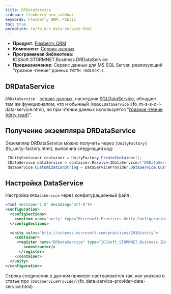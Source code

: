 ```yaml
---
title: DRDataService
sidebar: flexberry-orm_sidebar
keywords: Flexberry ORM, Public
toc: true
permalink: ru/fo_d-r-data-service.html
---
```

* **Продукт**: [Flexberry ORM](fo_flexberry-o-r-m.html)
* **Компонент**: [Сервис данных](fo_data-service.html)
* **Программная библиотека**: ICSSoft.STORMNET.Business.DRDataService
* **Предназначение**: Сервис данных для MS SQL Server, реализующий "грязное чтение" данных `(WITH (NOLOCK))`.

## DRDataService
`DRDataService` - [сервис данных](fo_data-service.html), наследник [SQLDataService](fo_s-q-l-data-service.html), обладает тем же функционалом, что и обычный `[MSSQLDataService]`(fo_m-s-s-q-l-data-service.html), но при чтении данных используется "[грязное чтение (dirty read)](http://msdn.microsoft.com/ru-ru/library/ms173763.aspx)".

## Получение экземпляра DRDataService
Экземпляр DRDataService можно получить через `[UnityFactory]`(fo_unity-factory.html), выполнив следующий код:

```cs
 IUnityContainer container = UnityFactory.CreateContainer();
 IDataService dataService = container.Resolve<IDataService>("DRDataService");
 dataService.CustomizationString = DataServiceProvider.DataService.CustomizationString;
```

## Настройка DataService

Настройка `DRDataService` через конфигурационный файл :

```xml
<?xml version="1.0" encoding="utf-8"?>
<configuration>
  <configSections>
    <section name="unity" type="Microsoft.Practices.Unity.Configuration.UnityConfigurationSection, Microsoft.Practices.Unity.Configuration"/>
  </configSections>

  <unity xmlns="http://schemas.microsoft.com/practices/2010/unity">
    <container>
     <register name="DRDataService" type="ICSSoft.STORMNET.Business.IDataService, ICSSoft.STORMNET.Business" mapTo="ICSSoft.STORMNET.Business.DRDataService, ICSSoft.STORMNET.Business.DRDataService">
        <constructor/>
      </register>
    </container>
  </unity>
</configuration>
```

Строка соединения в данном примере настраивается так, как указано в статье про `[DataServiceProvider]`(fo_data-service-provider-data-service.html)
